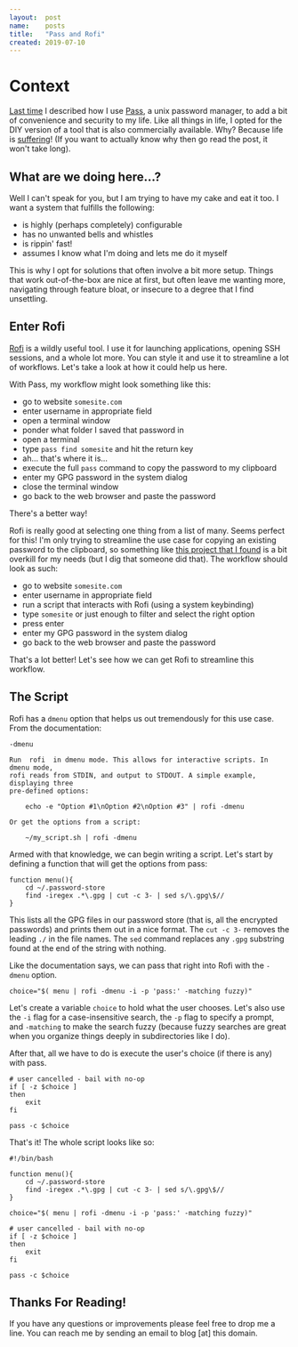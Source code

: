 ```yaml
---
layout:  post
name:    posts
title:   "Pass and Rofi"
created: 2019-07-10
---
```


# Context

[Last time](/2019/05/12/pass.html) I described how I use
[Pass](https://www.passwordstore.org/), a unix password manager, to add a bit of
convenience and security to my life. Like all things in life, I opted for the
DIY version of a tool that is also commercially available. Why? Because life is
[suffering](https://en.wikipedia.org/wiki/Dukkha)! (If you want to actually know
why then go read the post, it won't take long).

## What are we doing here...?

Well I can't speak for you, but I am trying to have my cake and eat it too. I
want a system that fulfills the following:

- is highly (perhaps completely) configurable 
- has no unwanted bells and whistles
- is rippin' fast!
- assumes I know what I'm doing and lets me do it myself

This is why I opt for solutions that often involve a bit more setup. Things that
work out-of-the-box are nice at first, but often leave me wanting more,
navigating through feature bloat, or insecure to a degree that I find
unsettling.

## Enter Rofi

[Rofi](https://github.com/davatorium/rofi) is a wildly useful tool. I use it for
launching applications, opening SSH sessions, and a whole lot more. You can
style it and use it to streamline a lot of workflows. Let's take a look at how
it could help us here.

With Pass, my workflow might look something like this:

- go to website `somesite.com`
- enter username in appropriate field
- open a terminal window
- ponder what folder I saved that password in
- open a terminal
- type `pass find somesite` and hit the return key
- ah... that's where it is...
- execute the full `pass` command to copy the password to my clipboard
- enter my GPG password in the system dialog
- close the terminal window
- go back to the web browser and paste the password

There's a better way!

Rofi is really good at selecting one thing from a list of many. Seems perfect
for this! I'm only trying to streamline the use case for copying an existing
password to the clipboard, so something like [this project that I found](
https://github.com/carnager/rofi-pass) is a bit overkill for my needs (but I dig
that someone did that). The workflow should look as such:

- go to website `somesite.com`
- enter username in appropriate field
- run a script that interacts with Rofi (using a system keybinding)
- type `somesite` or just enough to filter and select the right option
- press enter
- enter my GPG password in the system dialog
- go back to the web browser and paste the password

That's a lot better! Let's see how we can get Rofi to streamline this workflow.

## The Script

Rofi has a `dmenu` option that helps us out tremendously for this use case. From
the documentation:

```
-dmenu

Run  rofi  in dmenu mode. This allows for interactive scripts. In dmenu mode,
rofi reads from STDIN, and output to STDOUT. A simple example, displaying three
pre-defined options:

    echo -e "Option #1\nOption #2\nOption #3" | rofi -dmenu

Or get the options from a script:

    ~/my_script.sh | rofi -dmenu
```

Armed with that knowledge, we can begin writing a script. Let's start by
defining a function that will get the options from pass:

```
function menu(){
    cd ~/.password-store
    find -iregex .*\.gpg | cut -c 3- | sed s/\.gpg\$//
}
```

This lists all the GPG files in our password store (that is, all the encrypted
passwords) and prints them out in a nice format. The `cut -c 3-` removes the
leading `./` in the file names. The `sed` command replaces any `.gpg` substring
found at the end of the string with nothing.

Like the documentation says, we can pass that right into Rofi with the `-dmenu`
option.

```
choice="$( menu | rofi -dmenu -i -p 'pass:' -matching fuzzy)"
```

Let's create a variable `choice` to hold what the user chooses. Let's also use
the `-i` flag for a case-insensitive search, the `-p` flag to specify a prompt,
and `-matching` to make the search fuzzy (because fuzzy searches are great when
you organize things deeply in subdirectories like I do).

After that, all we have to do is execute the user's choice (if there is any)
with pass.

```
# user cancelled - bail with no-op
if [ -z $choice ]
then
    exit
fi

pass -c $choice
```

That's it! The whole script looks like so:


```
#!/bin/bash

function menu(){
    cd ~/.password-store
    find -iregex .*\.gpg | cut -c 3- | sed s/\.gpg\$//
}

choice="$( menu | rofi -dmenu -i -p 'pass:' -matching fuzzy)"

# user cancelled - bail with no-op
if [ -z $choice ]
then
    exit
fi

pass -c $choice

```

## Thanks For Reading!
If you have any questions or improvements please feel free to drop me a line.
You can reach me by sending an email to blog [at] this domain.

